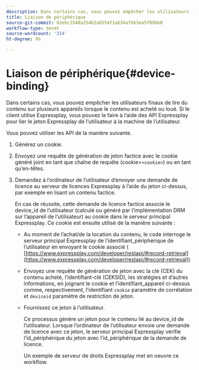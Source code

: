 ```yaml
---
description: Dans certains cas, vous pouvez empêcher les utilisateurs finaux de lire du contenu sur plusieurs appareils lorsque le contenu est acheté ou loué. Si le client utilise Expressplay, vous pouvez le faire à l’aide des API Expressplay pour lier le jeton Expressplay de l’utilisateur à la machine de l’utilisateur.
title: Liaison de périphérique
source-git-commit: 02ebc3548a254b2a6554f1ab34afbb3ea5f09bb8
workflow-type: tm+mt
source-wordcount: '314'
ht-degree: 0%

---
```


# Liaison de périphérique{#device-binding}

Dans certains cas, vous pouvez empêcher les utilisateurs finaux de lire du contenu sur plusieurs appareils lorsque le contenu est acheté ou loué. Si le client utilise Expressplay, vous pouvez le faire à l’aide des API Expressplay pour lier le jeton Expressplay de l’utilisateur à la machine de l’utilisateur.

Vous pouvez utiliser les API de la manière suivante.

1. Générez un cookie.
1. Envoyez une requête de génération de jeton factice avec le cookie généré joint en tant que chaîne de requête (cookie=`<cookie>`) ou en tant qu’en-têtes.
1. Demandez à l’ordinateur de l’utilisateur d’envoyer une demande de licence au serveur de licences Expressplay à l’aide du jeton ci-dessus, par exemple en lisant un contenu factice.

   En cas de réussite, cette demande de licence factice associe le device_id de l’utilisateur (calculé ou généré par l’implémentation DRM sur l’appareil de l’utilisateur) au cookie dans le serveur principal Expressplay. Ce cookie est ensuite utilisé de la manière suivante :

   * Au moment de l’achat/de la location du contenu, le code interroge le serveur principal Expressplay de l’identifiant_périphérique de l’utilisateur en envoyant le cookie associé ( [https://www.expressplay.com/developer/restapi/#record-retrieval](https://www.expressplay.com/developer/restapi/#record-retrieval))
   * Envoyez une requête de génération de jeton avec la clé (CEK) du contenu acheté, l’identifiant-clé (CEKSID), les stratégies et d’autres informations, en joignant le cookie et l’identifiant_appareil ci-dessus comme, respectivement, l’identifiant `cookie` paramètre de corrélation et `deviceid` paramètre de restriction de jeton.

   * Fournissez ce jeton à l’utilisateur.

     Ce processus génère un jeton pour le contenu lié au device_id de l’utilisateur. Lorsque l’ordinateur de l’utilisateur envoie une demande de licence avec ce jeton, le serveur principal Expressplay vérifie l’id_périphérique du jeton avec l’id_périphérique de la demande de licence.

     Un exemple de serveur de droits Expressplay met en oeuvre ce workflow.
